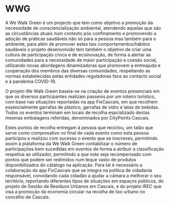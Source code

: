 # WWG #

A We Walk Green é um projecto que tem como objetivo a promoção da necessidade de consciencialização ambiental, atendendo aquelas que são as circustâncias atuais num contexto pós confinamento e promovendo a adoção de práticas saudáveis não só para a pessoa mas também para o ambiente, para além de promover estes tais comportamentos/hábitos saudáveis o projeto desenvolvido tem também o objetivo de criar uma cultura de participação cívica e de ecoinovação, de forma a alertar as comunidades para a necessidade de maior participação e coesão social, utilizando novas abordagens dinamizadoras que promovem a entreajuda e cooperação dos membros das diversas comunidades, respeitando as normas estabelecidas pelas entidades reguladoras face ao contacto social e à pandemia COVID-19.

O projeto We Walk Green baseia-se na criação de eventos presenciais em que os diversos participantes realizam passeios por um roteiro turístico, com base nas situações reportadas na app FixCascais, em que recolhem essencialmente garrafas de plástico, garrafas de vidro e latas de bebidas. Todos os eventos terminam em locais de recolha espcializado destas mesmas embalagens referidas, denominados por CityPoints Cascais.

Estes pontos de recolha entregam à pessoa que reciclou, um talão que serve como comprovativo no final de cada evento como esta pessoa participou e realizou com sucesso o evento que se inscreveu, permitindo assim à plataforma da We Walk Green contabilizar o número de participações bem sucedidas em eventos de forma a atribuir a classificação respetiva ao utilizador, permitindo a que este seja recompensado com pontos que podem ser redimidos num leque vasto de produtos disponibilizados do cátálogo na aplicação.
Para tal é necessário a colaboração da app FixCascais que se integra na política de cidadania responsável, convidando cada cidadão a ajudar a câmara a melhorar o seu território, reportando diferentes tipos de situações em espaços públicos, do projeto de Gestão de Resíduos Urbanos em Cascais, e do projeto iREC que visa a promoção da economia circular na recolha de lixo urbano no concelho de Cascais.
